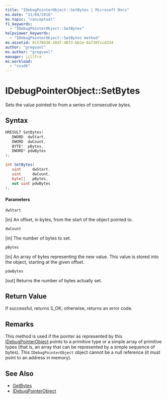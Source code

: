 ```yaml
---
title: "IDebugPointerObject::SetBytes | Microsoft Docs"
ms.date: "11/04/2016"
ms.topic: "conceptual"
f1_keywords:
  - "IDebugPointerObject::SetBytes"
helpviewer_keywords:
  - "IDebugPointerObject::SetBytes method"
ms.assetid: 8c578b38-38d7-46f3-bb2e-8a730fccd334
author: "gregvanl"
ms.author: "gregvanl"
manager: jillfra
ms.workload:
  - "vssdk"
---
```

# IDebugPointerObject::SetBytes
Sets the value pointed to from a series of consecutive bytes.

## Syntax

```cpp
HRESULT SetBytes( 
   DWORD  dwStart,
   DWORD  dwCount,
   BYTE*  pBytes,
   DWORD* pdwBytes
);
```

```csharp
int SetBytes(
   uint     dwStart,
   uint     dwCount,
   byte[]   pBytes,
   out uint pdwBytes
);
```

#### Parameters
 `dwStart`

 [in] An offset, in bytes, from the start of the object pointed to.

 `dwCount`

 [in] The number of bytes to set.

 `pBytes`

 [in] An array of bytes representing the new value. This value is stored into the object, starting at the given offset.

 `pdwBytes`

 [out] Returns the number of bytes actually set.

## Return Value
 If successful, returns S_OK; otherwise, returns an error code.

## Remarks
 This method is used if the pointer as represented by this [IDebugPointerObject](../../../extensibility/debugger/reference/idebugpointerobject.md) points to a primitive type or a simple array of primitive types (that is, an array that can be represented by a simple sequence of bytes). This `IDebugPointerObject` object cannot be a null reference (it must point to an address in memory).

## See Also
- [GetBytes](../../../extensibility/debugger/reference/idebugpointerobject-getbytes.md)
- [IDebugPointerObject](../../../extensibility/debugger/reference/idebugpointerobject.md)